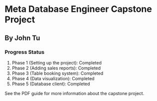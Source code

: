 # Meta Database Engineer Capstone Project
## By John Tu

### Progress Status
1. Phase 1 (Setting up the project): Completed
2. Phase 2 (Adding sales reports): Completed
3. Phase 3 (Table booking system): Completed
4. Phase 4 (Data visualization): Completed
5. Phase 5 (Database client): Completed

See the PDF guide for more information about the capstone project.
